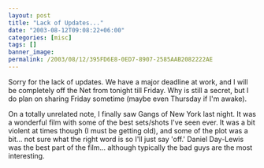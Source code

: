 ```yaml
---
layout: post
title: "Lack of Updates..."
date: "2003-08-12T09:08:22+06:00"
categories: [misc]
tags: []
banner_image: 
permalink: /2003/08/12/395FD6E8-0ED7-8907-2585AAB2082222AE
---
```


Sorry for the lack of updates. We have a major deadline at work, and I will be completely off the Net from tonight till Friday. Why is still a secret, but I do plan on sharing Friday sometime (maybe even Thursday if I'm awake). 

On a totally unrelated note, I finally saw Gangs of New York last night. It was a wonderful film with some of the best sets/shots I've seen ever. It was a bit violent at times though (I must be getting old), and some of the plot was a bit... not sure what the right word is so I'll just say 'off.' Daniel Day-Lewis was the best part of the film... although typically the bad guys are the most interesting.